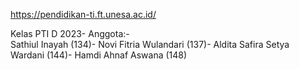https://pendidikan-ti.ft.unesa.ac.id/

Kelas PTI D 2023- 
Anggota:-   
Sathiul Inayah (134)- 
Novi Fitria Wulandari (137)- 
Aldita Safira Setya Wardani (144)- 
Hamdi Ahnaf Aswana (148)
